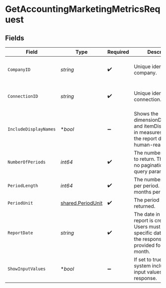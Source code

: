 # GetAccountingMarketingMetricsRequest


## Fields

| Field                                                                                                                                        | Type                                                                                                                                         | Required                                                                                                                                     | Description                                                                                                                                  | Example                                                                                                                                      |
| -------------------------------------------------------------------------------------------------------------------------------------------- | -------------------------------------------------------------------------------------------------------------------------------------------- | -------------------------------------------------------------------------------------------------------------------------------------------- | -------------------------------------------------------------------------------------------------------------------------------------------- | -------------------------------------------------------------------------------------------------------------------------------------------- |
| `CompanyID`                                                                                                                                  | *string*                                                                                                                                     | :heavy_check_mark:                                                                                                                           | Unique identifier for a company.                                                                                                             | 8a210b68-6988-11ed-a1eb-0242ac120002                                                                                                         |
| `ConnectionID`                                                                                                                               | *string*                                                                                                                                     | :heavy_check_mark:                                                                                                                           | Unique identifier for a connection.                                                                                                          | 2e9d2c44-f675-40ba-8049-353bfcb5e171                                                                                                         |
| `IncludeDisplayNames`                                                                                                                        | **bool*                                                                                                                                      | :heavy_minus_sign:                                                                                                                           | Shows the dimensionDisplayName and itemDisplayName in measures to make the report data human-readable.                                       |                                                                                                                                              |
| `NumberOfPeriods`                                                                                                                            | *int64*                                                                                                                                      | :heavy_check_mark:                                                                                                                           | The number of periods to return. There will be no pagination as a query parameter.                                                           |                                                                                                                                              |
| `PeriodLength`                                                                                                                               | *int64*                                                                                                                                      | :heavy_check_mark:                                                                                                                           | The number of months per period. E.g. 2 = 2 months per period.                                                                               |                                                                                                                                              |
| `PeriodUnit`                                                                                                                                 | [shared.PeriodUnit](../../../pkg/models/shared/periodunit.md)                                                                                | :heavy_check_mark:                                                                                                                           | The period unit of time returned.                                                                                                            |                                                                                                                                              |
| `ReportDate`                                                                                                                                 | *string*                                                                                                                                     | :heavy_check_mark:                                                                                                                           | The date in which the report is created up to. Users must specify a specific date, however the response will be provided for the full month. | 29-09-2020                                                                                                                                   |
| `ShowInputValues`                                                                                                                            | **bool*                                                                                                                                      | :heavy_minus_sign:                                                                                                                           | If set to true, then the system includes the input values within the response.                                                               |                                                                                                                                              |